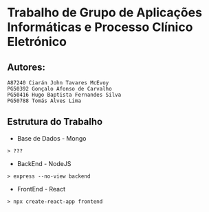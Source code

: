 # Trabalho de Grupo de Aplicações Informáticas e Processo Clínico Eletrónico

## Autores:
```
A87240 Ciarán John Tavares McEvoy
PG50392 Gonçalo Afonso de Carvalho
PG50416 Hugo Baptista Fernandes Silva
PG50788 Tomás Alves Lima
```

## Estrutura do Trabalho
- Base de Dados - Mongo
```
> ???
```
- BackEnd - NodeJS
```
> express --no-view backend
```
- FrontEnd - React
```
> npx create-react-app frontend
```
